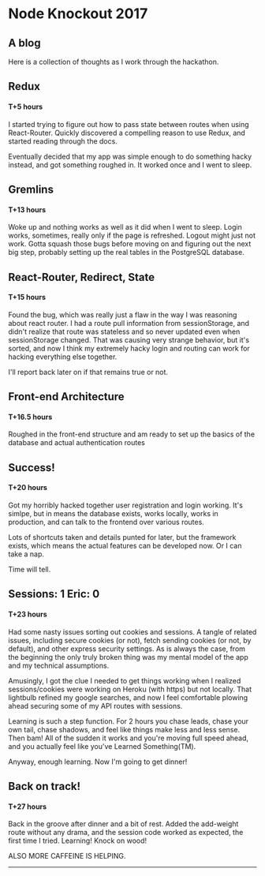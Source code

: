 # Node Knockout 2017 

## A blog 

Here is a collection of thoughts as I work through the hackathon. 

## Redux

#### T+5 hours

I started trying to figure out how to pass state between routes when using React-Router. Quickly discovered a compelling reason to use Redux, and started reading through the docs. 

Eventually decided that my app was simple enough to do something hacky instead, and got something roughed in. It worked once and I went to sleep.

## Gremlins

#### T+13 hours

Woke up and nothing works as well as it did when I went to sleep. Login works, sometimes, really only if the page is refreshed. Logout might just not work. Gotta squash those bugs before moving on and figuring out the next big step, probably setting up the real tables in the PostgreSQL database.

## React-Router, Redirect, State

#### T+15 hours

Found the bug, which was really just a flaw in the way I was reasoning about react router. I had a route pull information from sessionStorage, and didn't realize that route was stateless and so never updated even when sessionStorage changed. That was causing very strange behavior, but it's sorted, and now I think my extremely hacky login and routing can work for hacking everything else together.

I'll report back later on if that remains true or not.

## Front-end Architecture

#### T+16.5 hours

Roughed in the front-end structure and am ready to set up the basics of the database and actual authentication routes

## Success!

#### T+20 hours

Got my horribly hacked together user registration and login working. It's simlpe, but in means the database exists, works locally, works in production, and can talk to the frontend over various routes.

Lots of shortcuts taken and details punted for later, but the framework exists, which means the actual features can be developed now. Or I can take a nap.

Time will tell.

## Sessions: 1 Eric: 0

#### T+23 hours

Had some nasty issues sorting out cookies and sessions. A tangle of related issues, including secure cookies (or not), fetch sending cookies (or not, by default), and other express security settings. As is always the case, from the beginning the only truly broken thing was my mental model of the app and my technical assumptions.

Amusingly, I got the clue I needed to get things working when I realized sessions/cookies were working on Heroku (with https) but not locally. That lightbulb refined my google searches, and now I feel comfortable plowing ahead securing some of my API routes with sessions.

Learning is such a step function. For 2 hours you chase leads, chase your own tail, chase shadows, and feel like things make less and less sense. Then bam! All of the sudden it works and you're moving full speed ahead, and you actually feel like you've Learned Something(TM).

Anyway, enough learning. Now I'm going to get dinner!

## Back on track!

#### T+27 hours

Back in the groove after dinner and a bit of rest. Added the add-weight route without any drama, and the session code worked as expected, the first time I tried. Learning! Knock on wood!

ALSO MORE CAFFEINE IS HELPING.

- - - - - - - - 